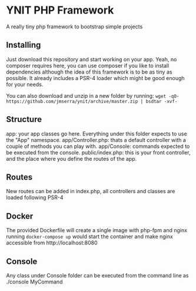 # YNIT PHP Framework
A really tiny php framework to bootstrap simple projects

## Installing
Just download this repository and start working on your app.
Yeah, no composer requires here, you can use composer if you like to install dependencies although the idea of this framework is to be as tiny as possible. It already includes a PSR-4 loader which might be good enough for your needs.

You can also download and unzip in a new folder by running:
`wget -qO- https://github.com/jmserra/ynit/archive/master.zip | bsdtar -xvf-`

## Structure
app: your app classes go here. Everything under this folder expects to use the "App" namespace.
app/Controller.php: thats a default controller with a couple of methods you can play with.
app/Console: commands expected to be executed from the console.
public/index.php: this is your front controller, and the place where you define the routes of the app.

## Routes
New routes can be added in index.php, all controllers and classes are loaded following PSR-4

## Docker
The provided Dockerfile will create a single image with php-fpm and nginx
running `docker-compose up` would start the container and make nginx accessible from http://localhost:8080

## Console
Any class under Console folder can be executed from the command line as ./console MyCommand
